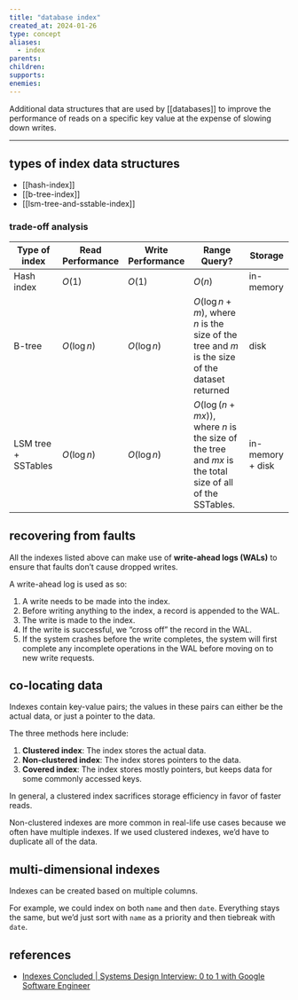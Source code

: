 ```yaml
---
title: "database index"
created_at: 2024-01-26
type: concept
aliases:
  - index
parents: 
children: 
supports: 
enemies:
---
```


Additional data structures that are used by [[databases]] to improve the performance of reads on a specific key value at the expense of slowing down writes.

---

## types of index data structures

- [[hash-index]]
- [[b-tree-index]]
- [[lsm-tree-and-sstable-index]]

### trade-off analysis

| Type of index       | Read Performance | Write Performance | Range Query?                                                                                          | Storage          |
| ------------------- | ---------------- | ----------------- | ----------------------------------------------------------------------------------------------------- | ---------------- |
| Hash index          | $O(1)$           | $O(1)$            | $O(n)$                                                                                                | in-memory        |
| B-tree              | $O(\log n)$      | $O(\log n)$       | $O(\log n + m)$, where $n$ is the size of the tree and $m$ is the size of the dataset returned        | disk             |
| LSM tree + SSTables | $O(\log n)$      | $O(\log n)$       | $O(\log (n+mx))$, where $n$ is the size of the tree and $mx$ is the total size of all of the SSTables. | in-memory + disk |

## recovering from faults

All the indexes listed above can make use of **write-ahead logs (WALs)** to ensure that faults don’t cause dropped writes.

A write-ahead log is used as so:
1. A write needs to be made into the index.
2. Before writing anything to the index, a record is appended to the WAL.
3. The write is made to the index.
4. If the write is successful, we “cross off” the record in the WAL.
5. If the system crashes before the write completes, the system will first complete any incomplete operations in the WAL before moving on to new write requests.

## co-locating data

Indexes contain key-value pairs; the values in these pairs can either be the actual data, or just a pointer to the data.

The three methods here include:

1. **Clustered index**: The index stores the actual data.
2. **Non-clustered index**: The index stores pointers to the data.
3. **Covered index**: The index stores mostly pointers, but keeps data for some commonly accessed keys.

In general, a clustered index sacrifices storage efficiency in favor of faster reads.

Non-clustered indexes are more common in real-life use cases because we often have multiple indexes. If we used clustered indexes, we’d have to duplicate all of the data.

## multi-dimensional indexes

Indexes can be created based on multiple columns.

For example, we could index on both `name` and then `date`. Everything stays the same, but we’d just sort with `name` as a priority and then tiebreak with `date`.

## references

- [Indexes Concluded | Systems Design Interview: 0 to 1 with Google Software Engineer](https://www.youtube.com/watch?v=QO7KTO-8RWM&list=PLjTveVh7FakLdTmm42TMxbN8PvVn5g4KJ&index=6)
